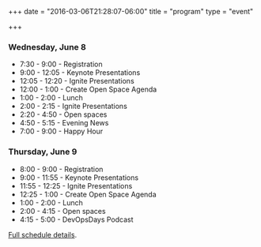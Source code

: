 +++
date = "2016-03-06T21:28:07-06:00"
title = "program"
type = "event"

+++

### Wednesday, June 8

* 7:30 - 9:00 - Registration
* 9:00 - 12:05 - Keynote Presentations
* 12:05 - 12:20 - Ignite Presentations
* 12:00 - 1:00 - Create Open Space Agenda
* 1:00 - 2:00 - Lunch
* 2:00 - 2:15 - Ignite Presentations
* 2:20 - 4:50 - Open spaces
* 4:50 - 5:15 - Evening News
* 7:00 - 9:00 - Happy Hour

### Thursday, June 9

* 8:00 - 9:00 - Registration
* 9:00 - 11:55 - Keynote Presentations
* 11:55 - 12:25 - Ignite Presentations
* 12:25 - 1:00 - Create Open Space Agenda
* 1:00 - 2:00 - Lunch
* 2:00 - 4:15 - Open spaces
* 4:15 - 5:00 - DevOpsDays Podcast

[Full schedule details](http://devopsdaysdc2016.busyconf.com/schedule).
